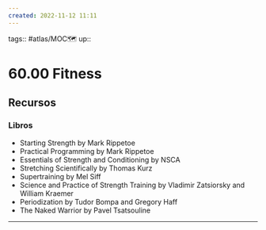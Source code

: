 ```yaml
---
created: 2022-11-12 11:11
---
```

tags:: #atlas/MOC🗺 
up::
# 60.00 Fitness
## Recursos
### Libros
- Starting Strength by Mark Rippetoe
- Practical Programming by Mark Rippetoe
- Essentials of Strength and Conditioning by NSCA
- Stretching Scientifically by Thomas Kurz
- Supertraining by Mel Siff
- Science and Practice of Strength Training by Vladimir Zatsiorsky and William Kraemer
- Periodization by Tudor Bompa and Gregory Haff
- The Naked Warrior by Pavel Tsatsouline
___
